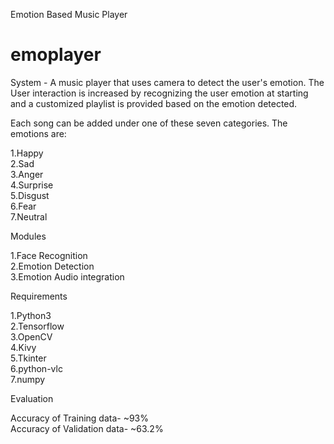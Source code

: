 Emotion Based Music Player
# emoplayer

System - A music player that uses camera to detect the user's emotion. The User interaction is increased by recognizing the user emotion at starting  and a customized playlist is provided based on the emotion detected.

Each song can be added under one of these  seven categories. The emotions are:

1.Happy   
2.Sad   
3.Anger   
4.Surprise  
5.Disgust   
6.Fear  
7.Neutral 


Modules

1.Face Recognition    
2.Emotion Detection   
3.Emotion Audio integration   


Requirements

1.Python3   
2.Tensorflow  
3.OpenCV  
4.Kivy  
5.Tkinter   
6.python-vlc  
7.numpy 


Evaluation

Accuracy of Training data- ~93%   
Accuracy of Validation data- ~63.2%

